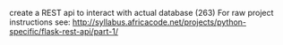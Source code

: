 create a REST api to interact with actual database (263)
For raw project instructions see: http://syllabus.africacode.net/projects/python-specific/flask-rest-api/part-1/